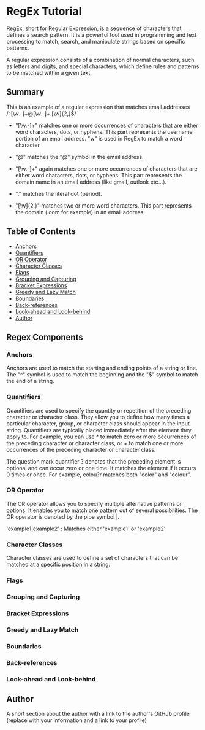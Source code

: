 # RegEx Tutorial

RegEx, short for Regular Expression, is a sequence of characters that defines a search pattern. It is a powerful tool used in programming and text processing to match, search, and manipulate strings based on specific patterns.

A regular expression consists of a combination of normal characters, such as letters and digits, and special characters, which define rules and patterns to be matched within a given text. 

## Summary

This is an example of a regular expression that matches email addresses
/^[\w.-]+@[\w.-]+\.[\w]{2,}$/

- "[\w.-]+" matches one or more occurrences of characters that are either word characters, dots, or hyphens. This part represents the username portion of an email address. "w" is used in RegEx to match a word character

- "@" matches the "@" symbol in the email address.

- "[\w.-]+" again matches one or more occurrences of characters that are either word characters, dots, or hyphens. This part represents the domain name in an email address (like gmail, outlook etc...).

- "\." matches the literal dot (period).

- "[\w]{2,}" matches two or more word characters. This part represents the domain (.com for example) in an email address.


## Table of Contents

- [Anchors](#anchors)
- [Quantifiers](#quantifiers)
- [OR Operator](#or-operator)
- [Character Classes](#character-classes)
- [Flags](#flags)
- [Grouping and Capturing](#grouping-and-capturing)
- [Bracket Expressions](#bracket-expressions)
- [Greedy and Lazy Match](#greedy-and-lazy-match)
- [Boundaries](#boundaries)
- [Back-references](#back-references)
- [Look-ahead and Look-behind](#look-ahead-and-look-behind)
- [Author](#author)


## Regex Components


### <a name = "anchors"></a>Anchors
Anchors are used to match the starting and ending points of a string or line. The "^" symbol is used to match the beginning and the "$" symbol to match the end of a string.

### <a name = "quantifiers"></a>Quantifiers
Quantifiers are used to specify the quantity or repetition of the preceding character or character class. They allow you to define how many times a particular character, group, or character class should appear in the input string. Quantifiers are typically placed immediately after the element they apply to. For example, you can use * to match zero or more occurrences of the preceding character or character class, or + to match one or more occurrences of the preceding character or character class. 

The question mark quantifier ? denotes that the preceding element is optional and can occur zero or one time. It matches the element if it occurs 0 times or once. For example, colou?r matches both "color" and "colour".

### <a name = "or-operator"></a>OR Operator
 The OR operator allows you to specify multiple alternative patterns or options. It enables you to match one pattern out of several possibilities. The OR operator is denoted by the pipe symbol |.

 'example1|example2' : Matches either 'example1' or 'example2'

### <a name = "character-classes"></a>Character Classes
Character classes are used to define a set of characters that can be matched at a specific position in a string.

### <a name = "flags"></a>Flags

### <a name = "grouping-and-capturing"></a>Grouping and Capturing

### <a name = "bracket-expressions"></a>Bracket Expressions

### <a name = "greedy-and-lazy-match"></a>Greedy and Lazy Match

### <a name = "boundaries"></a>Boundaries

### <a name = "back-references"></a>Back-references

### <a name = "look-ahead-and-look-behind"></a>Look-ahead and Look-behind

## <a name = "author"></a>Author

A short section about the author with a link to the author's GitHub profile (replace with your information and a link to your profile)
